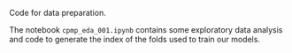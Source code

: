 Code for data preparation.

The notebook `cpmp_eda_001.ipynb` contains some exploratory data analysis and code to generate the index of the folds used to train our models. 
